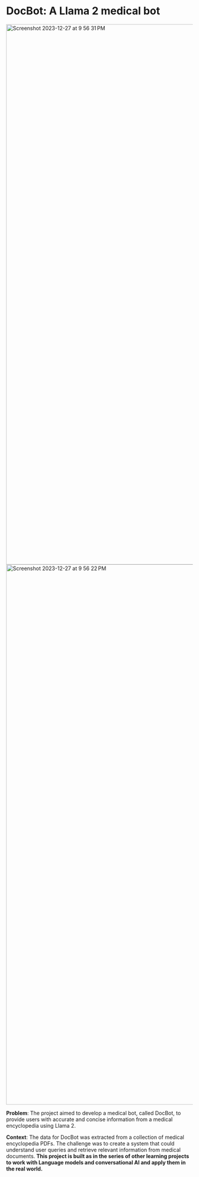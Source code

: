 # DocBot: A Llama 2 medical bot

<img width="1454" alt="Screenshot 2023-12-27 at 9 56 31 PM" src="https://github.com/shrusent/DocBot-A-Llama-2-medical-bot/assets/53349143/e7643c29-fdda-4795-ae8b-f826661a59f0">
<img width="1454" alt="Screenshot 2023-12-27 at 9 56 22 PM" src="https://github.com/shrusent/DocBot-A-Llama-2-medical-bot/assets/53349143/07d3a1fd-7d8a-43f4-b28f-4305a468b090">



**Problem**: The project aimed to develop a medical bot, called DocBot, to provide users with accurate and concise information from a medical encyclopedia using Llama 2.

**Context**: The data for DocBot was extracted from a collection of medical encyclopedia PDFs. The challenge was to create a system that could understand user queries and retrieve relevant information from medical documents. **This project is built as in the series of other learning projects to work with Language models and conversational AI and apply them in the real world.**

